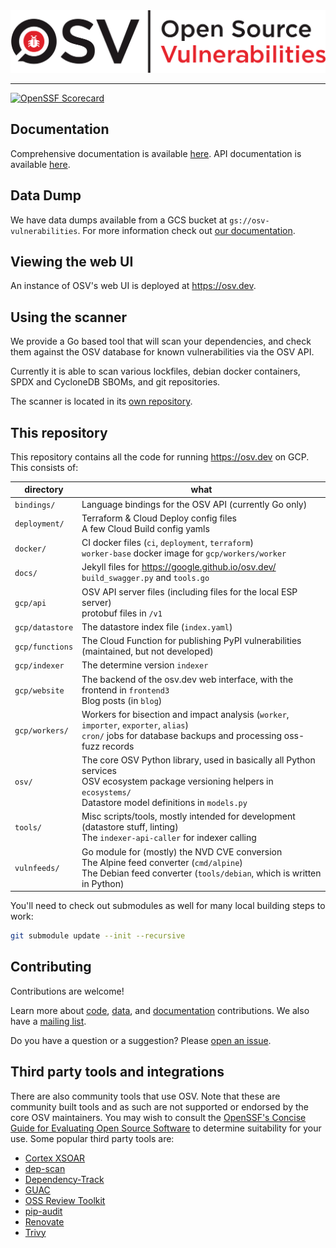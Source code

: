 <picture>
    <source srcset="docs/images/osv_logo_dark-full.svg"  media="(prefers-color-scheme: dark)">
    <!-- markdown-link-check-disable-next-line -->
    <img src="docs/images/osv_logo_light-full.svg">
</picture>

---

[![OpenSSF Scorecard](https://api.securityscorecards.dev/projects/github.com/google/osv.dev/badge)](https://scorecard.dev/viewer/?uri=github.com/google/osv.dev)

## Documentation

Comprehensive documentation is available [here](https://google.github.io/osv.dev).
API documentation is available [here](https://google.github.io/osv.dev/api/).

## Data Dump

We have data dumps available from a GCS bucket at `gs://osv-vulnerabilities`. For more information check out [our documentation](https://google.github.io/osv.dev/data/#data-dumps).

## Viewing the web UI

An instance of OSV's web UI is deployed at <https://osv.dev>.

## Using the scanner

We provide a Go based tool that will scan your dependencies, and check them against the OSV database for known vulnerabilities via the OSV API.

Currently it is able to scan various lockfiles, debian docker containers, SPDX and CycloneDB SBOMs, and git repositories.

The scanner is located in its [own repository](https://github.com/google/osv-scanner).

## This repository

This repository contains all the code for running https://osv.dev on GCP. This
consists of:

| directory       | what |
|-----------------|------|
| `bindings/`     | Language bindings for the OSV API (currently Go only) |
| `deployment/`   | Terraform & Cloud Deploy config files <br /> A few Cloud Build config yamls |
| `docker/`       | CI docker files (`ci`, `deployment`, `terraform`) <br /> `worker-base` docker image for `gcp/workers/worker` |
| `docs/`         | Jekyll files for https://google.github.io/osv.dev/ <br /> `build_swagger.py` and `tools.go` |
| `gcp/api`       | OSV API server files (including files for the local ESP server) <br /> protobuf files in `/v1`|
| `gcp/datastore` | The datastore index file (`index.yaml`) |
| `gcp/functions` | The Cloud Function for publishing PyPI vulnerabilities (maintained, but not developed) |
| `gcp/indexer`   | The determine version `indexer` |
| `gcp/website`   | The backend of the osv.dev web interface, with the frontend in `frontend3` <br /> Blog posts (in `blog`) |
| `gcp/workers/`  | Workers for bisection and impact analysis (`worker`, `importer`, `exporter`, `alias`) <br /> `cron/` jobs for database backups and processing oss-fuzz records |
| `osv/`          | The core OSV Python library, used in basically all Python services <br /> OSV ecosystem package versioning helpers in `ecosystems/` <br /> Datastore model definitions in `models.py` |
| `tools/`        | Misc scripts/tools, mostly intended for development (datastore stuff, linting) <br /> The `indexer-api-caller` for indexer calling |
| `vulnfeeds/`    | Go module for (mostly) the NVD CVE conversion <br /> The Alpine feed converter (`cmd/alpine`) <br /> The Debian feed converter (`tools/debian`, which is written in Python) |


You'll need to check out submodules as well for many local building steps to
work:

```bash
git submodule update --init --recursive
```

## Contributing

Contributions are welcome!

Learn more about [code](CONTRIBUTING.md#contributing-code), [data](CONTRIBUTING.md#contributing-data), and [documentation](CONTRIBUTING.md#contributing-documentation) contributions.
We also have a [mailing list](https://groups.google.com/g/osv-discuss).

Do you have a question or a suggestion? Please [open an issue](https://github.com/google/osv.dev/issues).

## Third party tools and integrations

There are also community tools that use OSV. Note that these are community built
tools and as such are not supported or endorsed by the core OSV maintainers. You may wish
to consult the [OpenSSF's Concise Guide for Evaluating Open Source Software](https://best.openssf.org/Concise-Guide-for-Evaluating-Open-Source-Software)
to determine suitability for your use. Some popular third party tools are:

- [Cortex XSOAR](https://github.com/demisto/content)
- [dep-scan](https://github.com/AppThreat/dep-scan)
- [Dependency-Track](https://github.com/DependencyTrack/dependency-track)
- [GUAC](https://github.com/guacsec/guac)
- [OSS Review Toolkit](https://github.com/oss-review-toolkit/ort)
- [pip-audit](https://github.com/pypa/pip-audit)
- [Renovate](https://github.com/renovatebot/renovate)
- [Trivy](https://github.com/aquasecurity/trivy)
